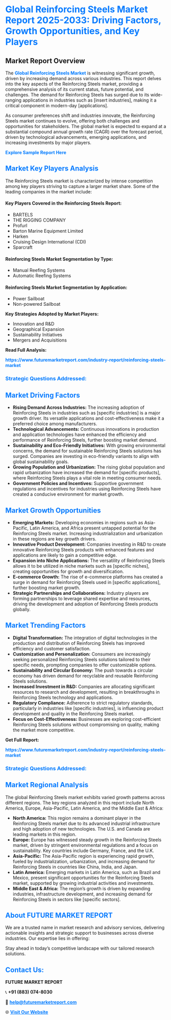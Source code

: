 <h1 style="color: #007BFF;">Global Reinforcing Steels Market Report 2025-2033: Driving Factors, Growth Opportunities, and Key Players</h1>

<section id="overview">
<h2>Market Report Overview</h2>
<p>The <a href="https://www.futuremarketreport.com/industry-report/reinforcing-steels-market" style="color: #007BFF; text-decoration: none;"><strong>Global Reinforcing Steels Market</strong></a> is witnessing significant growth, driven by increasing demand across various industries. This report delves into the key aspects of the Reinforcing Steels market, providing a comprehensive analysis of its current status, future potential, and challenges. The demand for Reinforcing Steels has surged due to its wide-ranging applications in industries such as [insert industries], making it a critical component in modern-day [applications].</p>
<p>As consumer preferences shift and industries innovate, the Reinforcing Steels market continues to evolve, offering both challenges and opportunities for stakeholders. The global market is expected to expand at a substantial compound annual growth rate (CAGR) over the forecast period, driven by technological advancements, emerging applications, and increasing investments by major players.</p>
</section>

<section id="overview">
<p><a href="https://www.futuremarketreport.com/request-sample/reportId=37706" style="color: #007BFF; text-decoration: none;"><strong>Explore Sample Report Here</strong></a></p>
</section>

<section id="key-players">
<h2 style="color: #007BFF;">Market Key Players Analysis</h2>
<p>The Reinforcing Steels market is characterized by intense competition among key players striving to capture a larger market share. Some of the leading companies in the market include:</p>
<h4>Key Players Covered in the Reinforcing Steels Report:</h4>
<ul><li>BARTELS</li><li>THE RIGGING COMPANY</li><li>Profurl</li><li>Barton Marine Equipment Limited</li><li>Harken</li><li>Cruising Design International (CDI)</li><li>Sparcraft</li></ul>
<h4>Reinforcing Steels Market Segmentation by Type:</h4>
<ul><li>Manual Reefing Systems</li><li>Automatic Reefing Systems</li></ul>

<h4>Reinforcing Steels Market Segmentation by Application:</h4>
<ul><li>Power Sailboat</li><li>Non-powered Sailboat</li></ul>
<p><strong>Key Strategies Adopted by Market Players:</strong></p>
<ul>
<li>Innovation and R&D</li>
<li>Geographical Expansion</li>
<li>Sustainability Initiatives</li>
<li>Mergers and Acquisitions</li>
</ul>
</section>

<section>
<p><strong>Read Full Analysis: </strong></p><a href="https://www.futuremarketreport.com/industry-report/reinforcing-steels-market" style="color: #007BFF; text-decoration: none;"><strong>https://www.futuremarketreport.com/industry-report/reinforcing-steels-market</strong></a>
<h3 style="color: #007BFF;">Strategic Questions Addressed:</h3>
</section>

<section id="driving-factors">
<h2 style="color: #007BFF;">Market Driving Factors</h2>
<ul>
<li><strong>Rising Demand Across Industries:</strong> The increasing adoption of Reinforcing Steels in industries such as [specific industries] is a major growth driver. Its versatile applications and cost-effectiveness make it a preferred choice among manufacturers.</li>
<li><strong>Technological Advancements:</strong> Continuous innovations in production and application technologies have enhanced the efficiency and performance of Reinforcing Steels, further boosting market demand.</li>
<li><strong>Sustainability and Eco-Friendly Initiatives:</strong> With growing environmental concerns, the demand for sustainable Reinforcing Steels solutions has surged. Companies are investing in eco-friendly variants to align with global sustainability goals.</li>
<li><strong>Growing Population and Urbanization:</strong> The rising global population and rapid urbanization have increased the demand for [specific products], where Reinforcing Steels plays a vital role in meeting consumer needs.</li>
<li><strong>Government Policies and Incentives:</strong> Supportive government regulations and incentives for industries using Reinforcing Steels have created a conducive environment for market growth.</li>
</ul>
</section>

<section id="growth-opportunities">
<h2 style="color: #007BFF;">Market Growth Opportunities</h2>
<ul>
<li><strong>Emerging Markets:</strong> Developing economies in regions such as Asia-Pacific, Latin America, and Africa present untapped potential for the Reinforcing Steels market. Increasing industrialization and urbanization in these regions are key growth drivers.</li>
<li><strong>Innovative Product Development:</strong> Companies investing in R&D to create innovative Reinforcing Steels products with enhanced features and applications are likely to gain a competitive edge.</li>
<li><strong>Expansion into Niche Applications:</strong> The versatility of Reinforcing Steels allows it to be utilized in niche markets such as [specific niches], creating opportunities for growth and diversification.</li>
<li><strong>E-commerce Growth:</strong> The rise of e-commerce platforms has created a surge in demand for Reinforcing Steels used in [specific applications], further boosting market growth.</li>
<li><strong>Strategic Partnerships and Collaborations:</strong> Industry players are forming partnerships to leverage shared expertise and resources, driving the development and adoption of Reinforcing Steels products globally.</li>
</ul>
</section>

<section id="trending-factors">
<h2 style="color: #007BFF;">Market Trending Factors</h2>
<ul>
<li><strong>Digital Transformation:</strong> The integration of digital technologies in the production and distribution of Reinforcing Steels has improved efficiency and customer satisfaction.</li>
<li><strong>Customization and Personalization:</strong> Consumers are increasingly seeking personalized Reinforcing Steels solutions tailored to their specific needs, prompting companies to offer customizable options.</li>
<li><strong>Sustainability and Circular Economy:</strong> The push towards a circular economy has driven demand for recyclable and reusable Reinforcing Steels solutions.</li>
<li><strong>Increased Investment in R&D:</strong> Companies are allocating significant resources to research and development, resulting in breakthroughs in Reinforcing Steels technology and applications.</li>
<li><strong>Regulatory Compliance:</strong> Adherence to strict regulatory standards, particularly in industries like [specific industries], is influencing product development and quality in the Reinforcing Steels market.</li>
<li><strong>Focus on Cost-Effectiveness:</strong> Businesses are exploring cost-efficient Reinforcing Steels solutions without compromising on quality, making the market more competitive.</li>
</ul>
</section>

<section>
<p><strong>Get Full Report: </strong></p><a href="https://www.futuremarketreport.com/industry-report/reinforcing-steels-market" style="color: #007BFF; text-decoration: none;"><strong>https://www.futuremarketreport.com/industry-report/reinforcing-steels-market</strong></a>
<h3 style="color: #007BFF;">Strategic Questions Addressed:</h3>
</section>


<section id="regional-analysis">
<h2 style="color: #007BFF;">Market Regional Analysis</h2>
<p>The global Reinforcing Steels market exhibits varied growth patterns across different regions. The key regions analyzed in this report include North America, Europe, Asia-Pacific, Latin America, and the Middle East & Africa:</p>
<ul>
<li><strong>North America:</strong> This region remains a dominant player in the Reinforcing Steels market due to its advanced industrial infrastructure and high adoption of new technologies. The U.S. and Canada are leading markets in this region.</li>
<li><strong>Europe:</strong> Europe has witnessed steady growth in the Reinforcing Steels market, driven by stringent environmental regulations and a focus on sustainability. Key countries include Germany, France, and the U.K.</li>
<li><strong>Asia-Pacific:</strong> The Asia-Pacific region is experiencing rapid growth, fueled by industrialization, urbanization, and increasing demand for Reinforcing Steels in countries like China, India, and Japan.</li>
<li><strong>Latin America:</strong> Emerging markets in Latin America, such as Brazil and Mexico, present significant opportunities for the Reinforcing Steels market, supported by growing industrial activities and investments.</li>
<li><strong>Middle East & Africa:</strong> The region’s growth is driven by expanding industries, infrastructure development, and increasing demand for Reinforcing Steels in sectors like [specific sectors].</li>
</ul>
</section>

<footer>
<h2 style="color: #007BFF;">About FUTURE MARKET REPORT</h2>
<p>We are a trusted name in market research and advisory services, delivering actionable insights and strategic support to businesses across diverse industries. Our expertise lies in offering:</p>

<p>Stay ahead in today’s competitive landscape with our tailored research solutions.</p>

<h2 style="color: #007BFF;">Contact Us:</h2>
<p><strong>FUTURE MARKET REPORT</strong></p>
<p>📞 <strong>+91 (883) 074-8030</strong></p>
<p>📧 <strong><a href="mailto:help@futuremarketreport.com" style="color: #007BFF;">help@futuremarketreport.com</a></strong></p>
<p>🌐 <strong><a href="https://www.futuremarketreport.com/" style="color: #007BFF;">Visit Our Website</a></strong></p>
</footer>